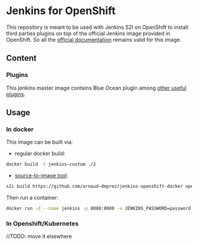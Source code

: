 # Jenkins for OpenShift

This repository is meant to be used with Jenkins S2I on OpenShift to install third parties plugins 
on top of the official Jenkins image provided in OpenShift.
So all the [official documentation](https://github.com/openshift/jenkins) remains valid for this image.

## Content

### Plugins

This jenkins master image contains Blue Ocean plugin among [other useful plugins](plugins.txt).

## Usage

### In docker

This image can be built via:

* regular docker build:

```sh
docker build -t jenkins-custom ./2
```

* [source-to-image tool](https://github.com/openshift/source-to-image):

```sh
s2i build https://github.com/arnaud-deprez/jenkins-openshift-docker openshift/jenkins-2-centos7:latest jenkins-custom --context-dir=./2
```

Then run a container:

```sh
docker run -d --name jenkins -p 8080:8080 -e JENKINS_PASSWORD=password -e OPENSHIFT_ENABLE_OAUTH=false jenkins-custom
```

### In Openshift/Kubernetes

//TODO: move it elsewhere

